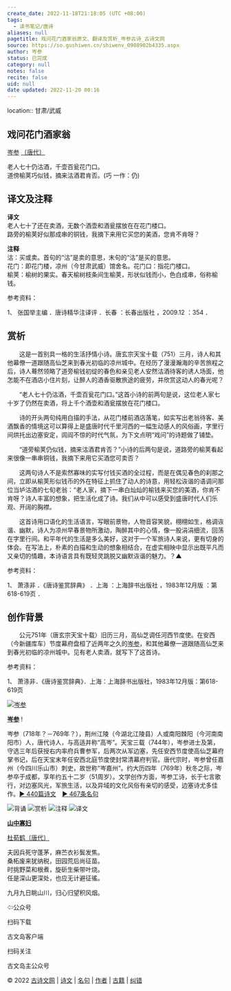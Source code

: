 ```yaml
---
create_date: 2022-11-18T21:18:05 (UTC +08:00)
tags:
  - 读书笔记/唐诗
aliases: null
pagetitle: 戏问花门酒家翁原文、翻译及赏析_岑参古诗_古诗文网
source: https://so.gushiwen.cn/shiwenv_0908902b4335.aspx
author: 岑参
status: 已完成
category: null
notes: false
recite: false
uid: null
date updated: 2022-11-20 00:16
---
```


location:: 甘肃/武威

## 戏问花门酒家翁

[岑参](https://so.gushiwen.cn/authorv_0969d1da1ac1.aspx) [〔唐代〕](https://so.gushiwen.cn/shiwens/default.aspx?cstr=%e5%94%90%e4%bb%a3)

老人七十仍沽酒，千壶百瓮花门口。\
道傍榆荚巧似钱，摘来沽酒君肯否。(巧 一作：仍)

## 译文及注释

**译文**\
老人七十了还在卖酒，无数个酒壶和酒瓮摆放在在花门楼口。\
路旁的榆荚好似那成串的铜钱，我摘下来用它买您的美酒，您肯不肯呀？

**注释**\
沽：买或卖。首句的“沽”是卖的意思，末句的“沽”是买的意思。\
花门：即花门楼，凉州（今甘肃武威）馆舍名。花门口：指花门楼口。\
榆荚：榆树的果实。春天榆树枝条间生榆荚，形状似钱而小，色白成串，俗称榆钱。

参考资料：

1、 张国举主编 ．唐诗精华注译评 ．长春 ：长春出版社 ，2009.12 ：354 ．

## 赏析

　　这是一首别具一格的生活抒情小诗。唐玄宗天宝十载（751）三月，诗人和其他幕僚一道跟随高仙芝来到春光初临的凉州城中。在经历了漫漫瀚海的辛苦旅程之后，诗人蓦然领略了道旁榆钱初绽的春色和亲见老人安然沽酒待客的诱人场面，他怎能不在酒店小住片刻，让醉人的酒香驱散旅途的疲劳，并欣赏这动人的春光呢？

　　“老人七十仍沽酒，千壶百瓮花门口。”这首小诗的前两句是说，这位老人家七十岁了仍然在卖酒，将上千个酒壶和酒瓮摆放在花门楼口。

　　诗的开头两句纯用白描的手法，从花门楼前酒店落笔，如实写出老翁待客、美酒飘香的情境这可以算得上是盛唐时代千里河西的一幅生动感人的风俗画，字里行间烘托出边塞安定，闾阎不惊的时代气氛，为下文点明“戏问”的诗题做了铺垫。

　　“道旁榆荚仍似钱，摘来沽酒君肯否？”小诗的后两句是说，道路旁的榆荚看起来很像一串串铜钱，我摘下来用它买酒您可卖否？

　　这两句诗人不是索然寡味的实写付钱买酒的全过程，而是在偶见春色的刹那之间，立即从榆荚形似钱币的外在特征上抓住了动人的诗意，用轻松诙谐的语调问那位当垆沽酒的七旬老翁：“老人家，摘下一串白灿灿的榆钱来买您的美酒，你肯不肯呀？诗人丰富的想象，把生活化成了诗。我们从中可以感受到盛唐时代人们乐观、开阔的胸襟。

　　这首诗用口语化的生活语言，写眼前景物，人物音容笑貌，栩栩如生，格调诙谐、幽默，诗人为凉州早春景物所激动，陶醉其中的心情，像一股涓涓细流，回荡在字里行间。和平年代的生活是多么美好，这对于一个军旅诗人来说，更有切身的体会。在写法上，朴素的白描和生动的想象相结合，在虚实相映中显示出既平凡而又亲切的情趣，本诗语言具有既轻灵跳脱又幽默诙谐的魅力。？▲

参考资料：

1、 萧涤非 ．《唐诗鉴赏辞典》 ．上海 ：上海辞书出版社 ，1983年12月版 ：第618-619页 ．

## 创作背景

　　公元751年（唐玄宗天宝十载）旧历三月，高仙芝调任河西节度使。在安西（今新疆库车）节度幕府盘桓了近两年之久的[岑参](https://so.gushiwen.cn/authorv_0969d1da1ac1.aspx)，和其他幕僚一道跟随高仙芝来到春光初临的凉州城中。见有老人卖酒，就写下了这首诗。

参考资料：

1、 萧涤非．《唐诗鉴赏辞典》．上海：上海辞书出版社，1983年12月版：第618-619页

[![岑参](https://song.gushiwen.cn/authorImg/cencan.jpg)](https://so.gushiwen.cn/authorv_0969d1da1ac1.aspx)

[**岑参**](https://so.gushiwen.cn/authorv_0969d1da1ac1.aspx) !

岑参（718年？－769年？），荆州江陵（今湖北江陵县）人或南阳棘阳（今河南南阳市）人，唐代诗人，与高适并称“高岑”。天宝三载（744年），岑参进士及第，守选三年后获授右内率府兵曹参军，后两次从军边塞，先任安西节度使高仙芝幕府掌书记，后在天宝末年任安西北庭节度使封常清幕府判官。唐代宗时，岑参曾任嘉州（今四川乐山市）刺史，故世称“岑嘉州”。约大历四年（769年）秋冬之际，岑参卒于成都，享年约五十二岁（51周岁）。文学创作方面，岑参工诗，长于七言歌行，对边塞风光，军旅生活，以及异域的文化风俗有亲切的感受，边塞诗尤多佳作。[► 440篇诗文](https://so.gushiwen.cn/shiwens/default.aspx?astr=%e5%b2%91%e5%8f%82)　[► 467条名句](https://so.gushiwen.cn/mingjus/default.aspx?astr=%e5%b2%91%e5%8f%82)

![背诵](https://song.gushiwen.cn/siteimg/bei-pic.png) ![赏析](https://song.gushiwen.cn/siteimg/shang-pic.png) ![注释](https://song.gushiwen.cn/siteimg/zhu-pic.png) ![译文](https://song.gushiwen.cn/siteimg/yi-pic.png)

[**山中寡妇**](https://so.gushiwen.cn/shiwenv_1a1540ed20f8.aspx)

[杜荀鹤](https://so.gushiwen.cn/authorv.aspx?name=%e6%9d%9c%e8%8d%80%e9%b9%a4)[〔唐代〕](https://so.gushiwen.cn/shiwens/default.aspx?cstr=%e5%94%90%e4%bb%a3)

夫因兵死守蓬茅，麻苎衣衫鬓发焦。\
桑柘废来犹纳税，田园荒后尚征苗。\
时挑野菜和根煮，旋斫生柴带叶烧。\
任是深山更深处，也应无计避征徭。

九月九日眺山川，归心归望积风烟。

⇦公众号

扫码下载

古文岛客户端

扫码关注

古文岛主公众号

© 2022 [古诗文网](https://www.gushiwen.cn/) | [诗文](https://so.gushiwen.cn/shiwens/) | [名句](https://so.gushiwen.cn/mingjus/) | [作者](https://so.gushiwen.cn/authors/) | [古籍](https://so.gushiwen.cn/guwen/) | [纠错](https://so.gushiwen.cn/jiucuo.aspx?u=)
